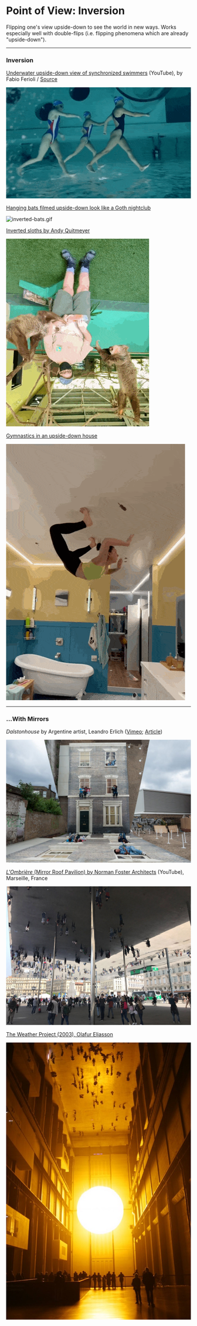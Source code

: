 # Point of View: Inversion

Flipping one's view upside-down to see the world in new ways. Works especially well with double-flips (i.e. flipping phenomena which are already "upside-down"). 

---

### Inversion


[Underwater upside-down view of synchronized swimmers](https://www.youtube.com/watch?v=NhEvyXfGZfY) (YouTube), by Fabio Ferioli / [Source](https://x.com/Rainmaker1973/status/1821496576377762118)

![inverted-swimmers.gif](images/upside-down/inverted-swimmers.gif)

[Hanging bats filmed upside-down look like a Goth nightclub](https://www.youtube.com/watch?v=bS6KWNB5NEo)

![inverted-bats.gif](images/upside-down/inverted-bats.gif)

[Inverted sloths by Andy Quitmeyer](https://x.com/HikingHack/status/1524772008973770754)

![inverted-sloths.gif](images/upside-down/inverted-sloths.gif)

[Gymnastics in an upside-down house](https://www.youtube.com/shorts/l9g74jz_dEI)

![inverted-house.gif](images/upside-down/inverted-house.gif)

---

### ...With Mirrors

*Dalstonhouse* by Argentine artist, Leandro Erlich ([Vimeo](https://vimeo.com/236042664); [Article](https://www.dezeen.com/2013/06/26/dalston-house-by-leandro-erlich/))

![inverted-dalston-house.jpg](images/upside-down/inverted-dalston-house.jpg)


[*L'Ombrière* (Mirror Roof Pavilion) by Norman Foster Architects](https://www.youtube.com/watch?v=iaj_9NqpYMY) (YouTube), Marseille, France

![inverted-ombriere-marseilles.jpg](images/upside-down/inverted-ombriere-marseilles.jpg)

[The Weather Project (2003), Olafur Eliasson](https://www.youtube.com/watch?v=IsT9vEpfNq4)

![inverted-theweatherproject.jpg](images/upside-down/inverted-theweatherproject.jpg)


